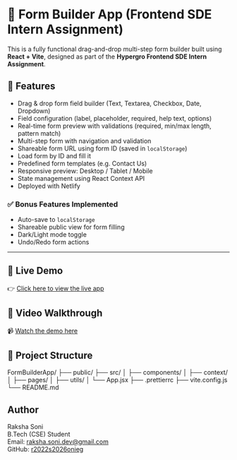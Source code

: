 # 🧩 Form Builder App (Frontend SDE Intern Assignment)

This is a fully functional drag-and-drop multi-step form builder built using **React + Vite**, designed as part of the **Hypergro Frontend SDE Intern Assignment**.

## 🚀 Features

- Drag & drop form field builder (Text, Textarea, Checkbox, Date, Dropdown)
- Field configuration (label, placeholder, required, help text, options)
- Real-time form preview with validations (required, min/max length, pattern match)
- Multi-step form with navigation and validation
- Shareable form URL using form ID (saved in `localStorage`)
- Load form by ID and fill it
- Predefined form templates (e.g. Contact Us)
- Responsive preview: Desktop / Tablet / Mobile
- State management using React Context API
- Deployed with Netlify

### ✅ Bonus Features Implemented

- Auto-save to `localStorage`
- Shareable public view for form filling
- Dark/Light mode toggle
- Undo/Redo form actions

---

## 🔗 Live Demo

👉 [Click here to view the live app](https://animated-florentine-b21c79.netlify.app/)

## 🎥 Video Walkthrough

📹 [Watch the demo here](https://sendvid.com/b4has9ep)

## 📂 Project Structure

FormBuilderApp/
├── public/
├── src/
│ ├── components/
│ ├── context/
│ ├── pages/
│ ├── utils/
│ └── App.jsx
├── .prettierrc
├── vite.config.js
└── README.md
## Author

Raksha Soni  
B.Tech (CSE) Student  
Email: raksha.soni.dev@gmail.com  
GitHub: [r2022s2026onieg](https://github.com/r2022s2026onieg)
